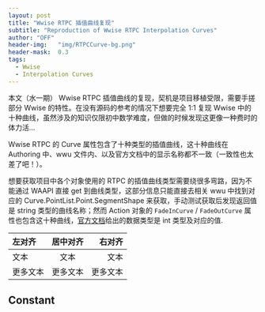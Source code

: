 ```yaml
---
layout: post
title: "Wwise RTPC 插值曲线复现"
subtitle: "Reproduction of Wwise RTPC Interpolation Curves"
author: "OFF"
header-img:   "img/RTPCCurve-bg.png"
header-mask:  0.3
tags:
  - Wwise
  - Interpolation Curves
---
```


本文（水一期） Wwise RTPC 插值曲线的复现，契机是项目移植受限，需要手搓部分 Wwise 的特性。在没有源码的参考的情况下想要完全 1:1 复现 Wwise 中的十种曲线，虽然涉及的知识仅限初中数学难度，但做的时候发现这更像一种费时的体力活...


Wwise RTPC 的 Curve 属性包含了十种类型的插值曲线，这十种曲线在 Authoring 中、wwu 文件内、以及官方文档中的显示名称都不一致（一致性也太差了吧！）。

想要获取项目中各个对象使用的 RTPC 的插值曲线类型需要绕很多弯路，因为不能通过 WAAPI 直接 get 到曲线类型，这部分信息只能直接去相关 wwu 中找到对应的 Curve.PointList.Point.SegmentShape 来获取，手动测试获取后发现返回值是 string 类型的曲线名称；然而 Action 对象的 `FadeInCurve` / `FadeOutCurve` 属性也包含这十种曲线，[官方文档](https://www.audiokinetic.com/en/library/edge/?source=SDK&id=wwiseobject_action.html)给出的数据类型是 int 类型及对应的值.


| 左对齐   | 居中对齐 | 右对齐   |
|:--------|:-------:|--------:|
| 文本    | 文本    | 文本    |
| 更多文本 | 更多文本 | 更多文本 |


 

## Constant